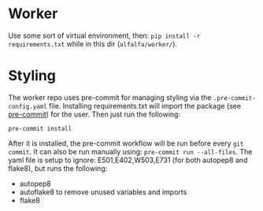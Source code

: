 # Worker
Use some sort of virtual environment, then: `pip install -r requirements.txt` while in this dir (`alfalfa/worker/`).

# Styling
The worker repo uses pre-commit for managing styling via the `.pre-commit-config.yaml` file.  Installing requirements.txt will import the package (see [pre-commit](https://pre-commit.com/#intro)) for the user.  Then just run the following:

`pre-commit install` 

After it is installed, the pre-commit workflow will be run before every `git commit`.  It can also be run manually using: `pre-commit run --all-files`.  The yaml file is setup to ignore: E501,E402,W503,E731 (for both autopep8 and flake8), but runs the following:
- autopep8
- autoflake8 to remove unused variables and imports
- flake8 
